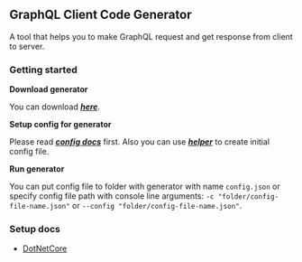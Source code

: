 ## GraphQL Client Code Generator

A tool that helps you to make GraphQL request and get response from client to server.

### Getting started

**Download generator**

You can download [_**here**_](./downloads).

**Setup config for generator**

Please read [_**config docs**_](./config-docs) first. Also you can use [_**helper**_](./config-create) to create initial config file.

**Run generator**

You can put config file to folder with generator with name `config.json` or specify config file path with console line arguments: `-c "folder/config-file-name.json"` or `--config "folder/config-file-name.json"`.

### Setup docs

- [DotNetCore](./sample-dotnetcore)